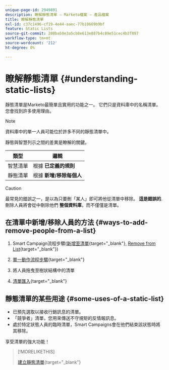```yaml
---
unique-page-id: 2949891
description: 瞭解靜態清單 — Marketo檔案 — 產品檔案
title: 瞭解靜態清單
exl-id: c37c1496-cf19-4e44-aaec-77b10669b9bf
feature: Static Lists
source-git-commit: 208ba59e3a5cb8e613e887b4c89e51cec4b3f897
workflow-type: tm+mt
source-wordcount: '212'
ht-degree: 0%

---
```


# 瞭解靜態清單 {#understanding-static-lists}

靜態清單是Marketo最簡單且實用的功能之一。 它們只是資料庫中的名稱清單。 您會找到許多使用理由。

>[!NOTE]
>
>資料庫中的單一人員可能位於許多不同的靜態清單中。

靜態與智慧列示之間的差異是瞭解的關鍵。

| 類型 | 邏輯 |
|---|---|
| 智慧清單 | 根據 **已定義的規則** |
| 靜態清單 | 根據 **新增/移除每個人** |

>[!CAUTION]
>
>最常見的錯誤之一，是以為只要刪「某人」即可將他從清單中移除。 **這是錯誤的**. 刪除人員將會從中刪除他們 **整個資料庫**，而不僅僅是清單。

## 在清單中新增/移除人員的方法 {#ways-to-add-remove-people-from-a-list}

1. Smart Campaign流程步驟([新增至清單](/help/marketo/product-docs/core-marketo-concepts/smart-campaigns/flow-actions/add-to-list.md){target="_blank"}, [Remove from List](/help/marketo/product-docs/core-marketo-concepts/smart-campaigns/flow-actions/remove-from-list.md){target="_blank"})

1. [單一動作流程步驟](/help/marketo/product-docs/core-marketo-concepts/smart-lists-and-static-lists/using-smart-lists/run-a-single-flow-step-from-a-smart-list.md){target="_blank"}
1. 將人員拖曳至樹狀結構中的清單
1. [清單匯入](/help/marketo/getting-started/quick-wins/import-a-list-of-people.md){target="_blank"}

## 靜態清單的某些用途 {#some-uses-of-a-static-list}

* 已預先選取以接收行銷訊息的清單。
* 「競爭者」清單，您用來傳送不守規矩的反情報訊息。
* 處於特定狀態人員的臨時清單，Smart Campaigns會在他們結束該狀態時將其移除。

享受清單的強大功能！

>[!MORELIKETHIS]
>
>[建立靜態清單](/help/marketo/product-docs/core-marketo-concepts/smart-lists-and-static-lists/static-lists/create-a-static-list.md){target="_blank"}
